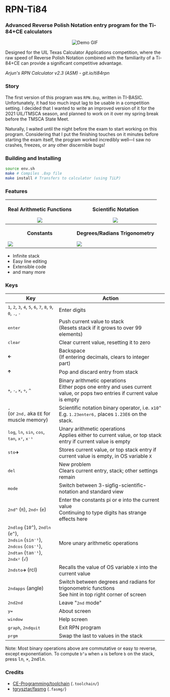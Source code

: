 # RPN-Ti84

### Advanced Reverse Polish Notation entry program for the Ti-84+CE calculators

<p align="center"><img src=".github/demo.gif" alt="Demo GIF" /></p>

Designed for the UIL Texas Calculator Applications competition, where the raw
speed of Reverse Polish Notation combined with the familiarity of a Ti-84+CE can
provide a significant competitive advantage.

_Arjun's RPN Calculator v2.3 (ASM) - git.io/ti84rpn_

### Story

The first version of this program was `RPN.8xp`, written in TI-BASIC.
Unfortunately, it had too much input lag to be usable in a competition setting.
I decided that I wanted to write an improved version of it for the 2021
UIL/TMSCA season, and planned to work on it over my spring break before the
TMSCA State Meet.

Naturally, I waited until the night before the exam to start working on this
program. Considering that I put the finishing touches on it minutes before
starting the exam itself, the program worked incredibly well—I saw no crashes,
freezes, or any other discernible bugs!

### Building and Installing

```bash
source env.sh
make # Compiles .8xp file
make install # Transfers to calculator (using TiLP)
```

### Features

| <p align="center">**Real Arithmetic Functions**</p>![](.github/arithmetic.png) | <p align="center">**Scientific Notation**</p>![](.github/scientific.png)      |
| ------------------------------------------------------------------------------ | ----------------------------------------------------------------------------- |
| <p align="center">**Constants**</p>![](.github/constants.png)                  | <p align="center">**Degrees/Radians Trigonometry**</p>![](.github/degrad.png) |

- Infinite stack
- Easy line editing
- Extensible code
- and many more

### Keys

| Key                                                                                                                                                                                                                                           | Action                                                                                                                                           |
| --------------------------------------------------------------------------------------------------------------------------------------------------------------------------------------------------------------------------------------------- | ------------------------------------------------------------------------------------------------------------------------------------------------ |
| <kbd>1</kbd>, <kbd>2</kbd>, <kbd>3</kbd>, <kbd>4</kbd>, <kbd>5</kbd>, <kbd>6</kbd>, <kbd>7</kbd>, <kbd>8</kbd>, <kbd>9</kbd>, <kbd>0</kbd>, <kbd>.</kbd>, <kbd>-</kbd>                                                                        | Enter digits                                                                                                                                     |
| <kbd>enter</kbd>                                                                                                                                                                                                                              | Push current value to stack<br />(Resets stack if it grows to over 99 elements)                                                                  |
| <kbd>clear</kbd>                                                                                                                                                                                                                              | Clear current value, resetting it to zero                                                                                                        |
| <kbd>🡰</kbd>                                                                                                                                                                                                                                  | Backspace<br />(If entering decimals, clears to integer part)                                                                                    |
| <kbd>🡱</kbd>                                                                                                                                                                                                                                  | Pop and discard entry from stack                                                                                                                 |
| <kbd>+</kbd>, <kbd>-</kbd>, <kbd>×</kbd>, <kbd>÷</kbd>, <kbd>^</kbd>                                                                                                                                                                          | Binary arithmetic operations<br />Either pops one entry and uses current value, or pops two entries if current value is empty                    |
| <kbd>,</kbd><br />(or <kbd>2nd</kbd><kbd>,</kbd> aka `EE` for muscle memory)                                                                                                                                                                  | Scientific notation binary operator, i.e. `x10^`<br />E.g. <kbd>1.23</kbd><kbd>enter</kbd><kbd>6</kbd><kbd>,</kbd> places `1.23E6` on the stack. |
| <kbd>log</kbd>, <kbd>ln</kbd>, <kbd>sin</kbd>, <kbd>cos</kbd>, <kbd>tan</kbd>, <kbd>x²</kbd>, <kbd>x⁻¹</kbd>                                                                                                                                  | Unary arithmetic operations<br />Applies either to current value, or top stack entry if current value is empty                                   |
| <kbd>sto🡲</kbd>                                                                                                                                                                                                                               | Stores current value, or top stack entry if current value is empty, in OS variable `X`                                                           |
| <kbd>del</kbd>                                                                                                                                                                                                                                | New problem<br />Clears current entry, stack; other settings remain                                                                              |
| <kbd>mode</kbd>                                                                                                                                                                                                                               | Switch between 3-sigfig-scientific-notation and standard view                                                                                    |
| <kbd>2nd</kbd><kbd>^</kbd> (`π`), <kbd>2nd</kbd><kbd>÷</kbd> (`e`)                                                                                                                                                                            | Enter the constants pi or e into the current value<br />Continuing to type digits has strange effects here                                       |
| <kbd>2nd</kbd><kbd>log</kbd> (`10^`), <kbd>2nd</kbd><kbd>ln</kbd> (`e^`),<br /><kbd>2nd</kbd><kbd>sin</kbd> (`sin⁻¹`), <kbd>2nd</kbd><kbd>cos</kbd> (`cos⁻¹`),<br /><kbd>2nd</kbd><kbd>tan</kbd> (`tan⁻¹`), <kbd>2nd</kbd><kbd>x²</kbd> (`√`) | More unary arithmetic operations<br />                                                                                                           |
| <kbd>2nd</kbd><kbd>sto🡲</kbd> (rcl)                                                                                                                                                                                                           | Recalls the value of OS variable `X` into the current value                                                                                      |
| <kbd>2nd</kbd><kbd>apps</kbd> (angle)                                                                                                                                                                                                         | Switch between degrees and radians for trigonometric functions<br />See hint in top right corner of screen                                       |
| <kbd>2nd</kbd><kbd>2nd</kbd>                                                                                                                                                                                                                  | Leave "<kbd>2nd</kbd> mode"                                                                                                                      |
| <kbd>y=</kbd>                                                                                                                                                                                                                                 | About screen                                                                                                                                     |
| <kbd>window</kdb>                                                                                                                                                                                                                             | Help screen                                                                                                                                      |
| <kbd>graph</kbd>, <kbd>2nd</kbd><kbd>quit</kbd>                                                                                                                                                                                               | Exit RPN program                                                                                                                                 |
| <kbd>prgm</kbd>                                                                                                                                                                                                                               | Swap the last to values in the stack                                                                                                             |

Note: Most binary operations above are commutative or easy to reverse, except
exponentiation. To compute `b^a` when `a` is before `b` on the stack, press
<kbd>ln</kbd>, <kbd>×</kbd>, <kbd>2nd</kbd><kbd>ln</kbd>.

### Credits

- [CE-Programming/toolchain](https://github.com/CE-Programming/toolchain)
  (`.toolchain/`)
- [tgrysztar/fasmg](https://github.com/tgrysztar/fasmg) (`.fasmg/`)
